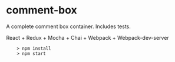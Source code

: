# comment-box

A complete comment box container. Includes tests.

React + Redux + Mocha + Chai + Webpack + Webpack-dev-server

```
	> npm install
	> npm start
```
